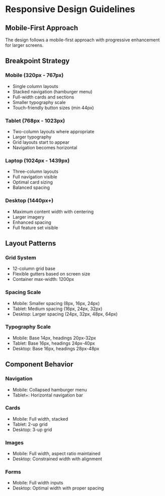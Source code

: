 # Responsive Design Guidelines

## Mobile-First Approach
The design follows a mobile-first approach with progressive enhancement for larger screens.

## Breakpoint Strategy

### Mobile (320px - 767px)
- Single column layouts
- Stacked navigation (hamburger menu)
- Full-width cards and sections
- Smaller typography scale
- Touch-friendly button sizes (min 44px)

### Tablet (768px - 1023px)
- Two-column layouts where appropriate
- Larger typography
- Grid layouts start to appear
- Navigation becomes horizontal

### Laptop (1024px - 1439px)
- Three-column layouts
- Full navigation visible
- Optimal card sizing
- Balanced spacing

### Desktop (1440px+)
- Maximum content width with centering
- Larger imagery
- Enhanced spacing
- Full feature set visible

## Layout Patterns

### Grid System
- 12-column grid base
- Flexible gutters based on screen size
- Container max-width: 1200px

### Spacing Scale
- Mobile: Smaller spacing (8px, 16px, 24px)
- Tablet: Medium spacing (16px, 24px, 32px)
- Desktop: Larger spacing (24px, 32px, 48px, 64px)

### Typography Scale
- Mobile: Base 14px, headings 20px-32px
- Tablet: Base 16px, headings 24px-40px
- Desktop: Base 16px, headings 28px-48px

## Component Behavior

### Navigation
- Mobile: Collapsed hamburger menu
- Tablet+: Horizontal navigation bar

### Cards
- Mobile: Full width, stacked
- Tablet: 2-up grid
- Desktop: 3-up grid

### Images
- Mobile: Full width, aspect ratio maintained
- Desktop: Constrained width with alignment

### Forms
- Mobile: Full width inputs
- Desktop: Optimal width with proper spacing

